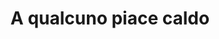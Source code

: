 ---
layout: post
title: A qualcuno piace caldo
director: Billy WIlder
year: 1959
cover: https://images.mubicdn.net/images/film/978/cache-33534-1663052761/image-w1280.jpg
imdb_id: tt0053291
sas: true
---